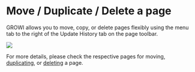 # Move / Duplicate / Delete a page

GROWI allows you to move, copy, or delete pages flexibly using the menu tab to the right of the Update History tab on the page toolbar.

[//]: <> (TODO: 英語で、presentationという言葉はその意味が表していないので変わってください)

![](/assets/images/page_operation.png)

For more details, please check the respective pages for moving, [duplicating](/en/guide/tutorial/duplicate_page.html), or [deleting](/en/guide/tutorial/delete_page.html) a page.
